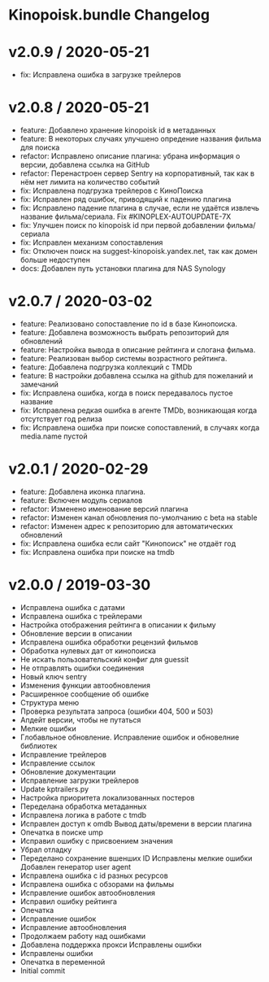 # Kinopoisk.bundle Changelog

v2.0.9 / 2020-05-21
===================

  * fix: Исправлена ошибка в загрузке трейлеров

v2.0.8 / 2020-05-21
==================

  * feature: Добавлено хранение kinopoisk id в метаданных
  * feature: В некоторых случаях улучшено опредение названия фильма для поиска
  * refactor: Исправлено описание плагина: убрана информация о версии, добавлена ссылка на GitHub
  * refactor: Перенастроен сервер Sentry на корпоративный, так как в нём нет лимита на количество событий
  * fix: Исправлена подгрузка трейлеров с КиноПоиска
  * fix: Исправлен ряд ошибок, приводящий к падению плагина
  * fix: Исправлено падение плагина в случае, если не удаётся извлечь название фильма/сериала. Fix #KINOPLEX-AUTOUPDATE-7X
  * fix: Улучшен поиск по kinopoisk id при первой добавлении фильма/сериала
  * fix: Исправлен механизм сопоставления
  * fix: Отключен поиск на suggest-kinopoisk.yandex.net, так как домен больше недоступен
  * docs: Добавлен путь установки плагина для NAS Synology

v2.0.7 / 2020-03-02
===================

  * feature: Реализовано сопоставление по id в базе Кинопоиска.
  * feature: Добавлена возможность выбрать репозиторий для обновлений
  * feature: Настройка вывода в описание рейтинга и слогана фильма.
  * feature: Реализован выбор системы возрастного рейтинга.
  * feature: Добавлена подгрузка коллекций с TMDb
  * feature: В настройки добавлена ссылка на github для пожеланий и замечаний
  * fix: Исправлена ошибка, когда в поиск передавалось пустое название
  * fix: Исправлена редкая ошибка в агенте TMDb, возникающая когда отсутствует год релиза
  * fix: Исправлена ошибка при поиске сопоставлений, в случаях когда media.name пустой

v2.0.1 / 2020-02-29
===================

  * feature: Добавлена иконка плагина.
  * feature: Включен модуль сериалов
  * refactor: Изменено именование версий плагина
  * refactor: Изменен канал обновления по-умолчанию с beta на stable
  * refactor: Изменен адрес к репозиторию для автоматических обновлений
  * fix: Исправлена ошибка если сайт "Кинопоиск" не отдаёт год
  * fix: Исправлена ошибка при поиске на tmdb

v2.0.0 / 2019-03-30
===================

  * Исправлена ошибка с датами
  * Исправлена ошибка с трейлерами
  * Настройка отображения рейтинга в описании к фильму
  * Обновление версии в описании
  * Исправлена ошибка обработки рецензий фильмов
  * Обработка нулевых дат от кинопоиска
  * Не искать пользовательский конфиг для guessit
  * Не отправлять ошибки соединения
  * Новый ключ sentry
  * Изменения функции автообновления
  * Расширенное сообщение об ошибке
  * Структура меню
  * Проверка результата запроса (ошибки 404, 500 и 503)
  * Апдейт версии, чтобы не путаться
  * Мелкие ошибки
  * Глобавльное обновление. Исправление ошибок и обновелние библиотек
  * Исправление трейлеров
  * Исправление ссылок
  * Обновление документации
  * Исправление загрузки трейлеров
  * Update kptrailers.py
  * Настройка приоритета локализованных постеров
  * Переделана обработка метаданных
  * Исправлена логика в работе с tmdb
  * Исправлен доступ к omdb Вывод даты/времени в версии плагина
  * Опечатка в поиске ump
  * Исправил ошибку с присвоением значения
  * Убрал отладку
  * Переделано сохранение вшенших ID Исправлены мелкие ошибки Добавлен генератор user agent
  * Исправлена ошибка с id разных ресурсов
  * Исправлена ошибка с обзорами на фильмы
  * Исправление ошибок автообновления
  * Исправил ошибку рейтинга
  * Опечатка
  * Исправление ошибок
  * Исправление автообновления
  * Продолжаем работу над ошибками
  * Добавлена поддержка прокси Исправлены ошибки
  * Исправлены ошибки
  * Опечатка в переменной
  * Initial commit
